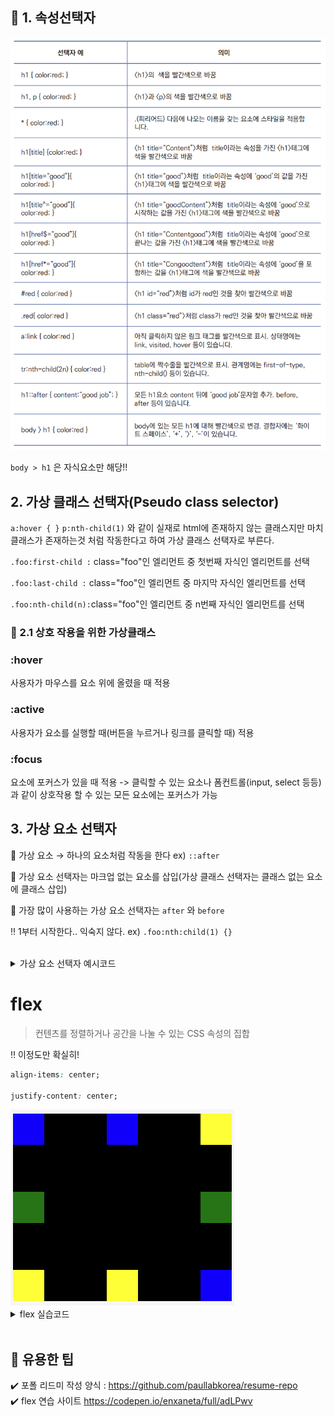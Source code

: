 ## 📌 1. 속성선택자

<img src="selector-list.png">

`body > h1` 은 자식요소만 해당!! <br>

## 2. 가상 클래스 선택자(Pseudo class selector)

`a:hover { }` `p:nth-child(1)` 와 같이 실재로 html에 존재하지 않는 클래스지만 마치 클래스가 존재하는것 처럼 작동한다고 하여 가상 클래스 선택자로 부른다.

`.foo:first-child :` class="foo"인 엘리먼트 중 첫번째 자식인 엘리먼트를 선택

`.foo:last-child :` class="foo"인 엘리먼트 중 마지막 자식인 엘리먼트를 선택

`.foo:nth-child(n):`class="foo"인 엘리먼트 중 n번째 자식인 엘리먼트를 선택 <br>

### 📌 2.1 상호 작용을 위한 가상클래스

### :hover

사용자가 마우스를 요소 위에 올렸을 때 적용 <br>

### :active

사용자가 요소를 실행할 때(버튼을 누르거나 링크를 클릭할 때) 적용 <br>

### :focus

요소에 포커스가 있을 때 적용 -> 클릭할 수 있는 요소나 폼컨트롤(input, select 등등)과 같이 상호작용 할 수 있는 모든 요소에는 포커스가 가능 <br>

## 3. 가상 요소 선택자

🧷 가상 요소 → 하나의 요소처럼 작동을 한다 ex) `::after`

🧷 가상 요소 선택자는 마크업 없는 요소를 삽입(가상 클래스 선택자는 클래스 없는 요소에 클래스 삽입)

🧷 가장 많이 사용하는 가상 요소 선택자는 `after` 와 `before`

‼️ 1부터 시작한다.. 익숙지 않다. ex) `.foo:nth:child(1) {}`

<br>

<details>
<summary>가상 요소 선택자 예시코드</summary>
<div markdown="1">

```html
<!DOCTYPE html>
<html lang="ko">
  <head>
    <title>가상 요소 선택자</title>
    <style>
      p::after {
        content: "cm";
      }
      p::before {
        content: "!!";
      }
    </style>
  </head>
  <body>
    <p>10</p>
  </body>
</html>
```

</div>
</details>

# flex

> 컨텐츠를 정렬하거나 공간을 나눌 수 있는 CSS 속성의 집합

‼️ 이정도만 확실히!

```css
align-items: center;

justify-content: center;
```

<img src="practice1.png">

<details>
<summary> flex 실습코드</summary>
<div markdown="1">

```html
<!DOCTYPE html>
<html lang="ko">
  <head>
    <meta charset="UTF-8" />
    <meta http-equiv="X-UA-Compatible" content="IE=edge" />
    <meta name="viewport" content="width=device-width, initial-scale=1.0" />
    <title></title>
    <style>
      article {
        background-color: black;
        width: 600px;
        height: 600px;
        display: flex;
        justify-content: space-between;
        margin: auto;
      }

      .blue {
        background-color: blue;
      }

      .green {
        background-color: green;
      }

      .yellow {
        background-color: yellow;
      }

      .left_side {
        display: flex;
        justify-content: space-between;
        flex-direction: column;
      }

      .right_side {
        display: flex;
        justify-content: space-between;
        flex-direction: column-reverse;
      }

      .center {
        display: flex;
        justify-content: space-between;
        flex-direction: column;
      }

      .left_side div {
        width: 70px;
        height: 70px;
      }

      .center div {
        width: 70px;
        height: 70px;
      }

      .right_side div {
        width: 70px;
        height: 70px;
      }
    </style>
  </head>
  <body>
    <article>
      <div class="left_side">
        <div class="blue"></div>
        <div class="green"></div>
        <div class="yellow"></div>
      </div>
      <div class="center">
        <div class="blue"></div>
        <div class="yellow"></div>
      </div>
      <div class="right_side">
        <div class="blue"></div>
        <div class="green"></div>
        <div class="yellow"></div>
      </div>
    </article>
  </body>
</html>
```

</div>
</details>

<br>

## 📌 유용한 팁

✔️ 포폴 리드미 작성 양식 : https://github.com/paullabkorea/resume-repo <br>
✔️ flex 연습 사이트 https://codepen.io/enxaneta/full/adLPwv
